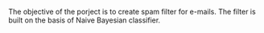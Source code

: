 The objective of the porject is to create spam filter for e-mails.
The filter is built on the basis of Naive Bayesian classifier.
